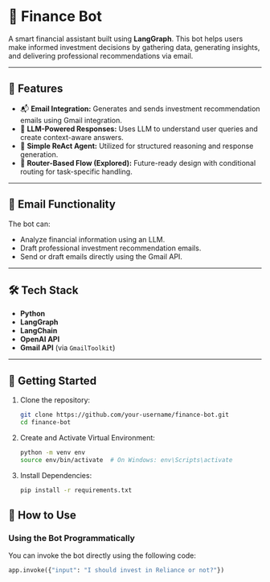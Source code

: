 # 💼 Finance Bot

A smart financial assistant built using **LangGraph**. This bot helps users make informed investment decisions by gathering data, generating insights, and delivering professional recommendations via email.

---

## 🔧 Features

- 📬 **Email Integration:** Generates and sends investment recommendation emails using Gmail integration.
- 🤖 **LLM-Powered Responses:** Uses LLM to understand user queries and create context-aware answers.
- 🧠 **Simple ReAct Agent:** Utilized for structured reasoning and response generation.
- 🔁 **Router-Based Flow (Explored):** Future-ready design with conditional routing for task-specific handling.

---

## 📩 Email Functionality

The bot can:
- Analyze financial information using an LLM.
- Draft professional investment recommendation emails.
- Send or draft emails directly using the Gmail API.

---

## 🛠️ Tech Stack

- **Python**
- **LangGraph**
- **LangChain**
- **OpenAI API**
- **Gmail API** (via `GmailToolkit`)

---

## 🚀 Getting Started

1. Clone the repository:
   
   ```bash
   git clone https://github.com/your-username/finance-bot.git
   cd finance-bot
2. Create and Activate Virtual Environment:
   
   ```bash
   python -m venv env
   source env/bin/activate  # On Windows: env\Scripts\activate
3. Install Dependencies:
   
   ```bash
   pip install -r requirements.txt

## 🚀 How to Use

### Using the Bot Programmatically

You can invoke the bot directly using the following code:

```python
app.invoke({"input": "I should invest in Reliance or not?"})

